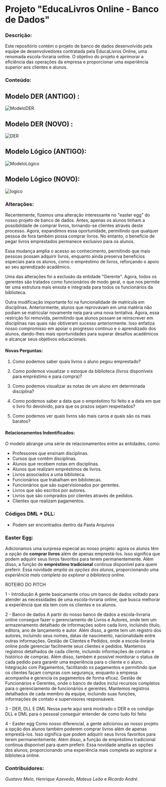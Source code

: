 # Projeto "EducaLivros Online - Banco de Dados"

### Descrição:

Este repositório contém o projeto de banco de dados desenvolvido pela equipe de desenvolvedores contratada pela EducaLivros Online, uma renomada escola-livraria online. O objetivo do projeto é aprimorar a eficiência das operações da empresa e proporcionar uma experiência superior aos clientes e alunos.

### Conteúdo:

## Modelo DER  (ANTIGO) :
  
  ![ModeloDER](https://github.com/rickzerahh/ProjetoEduca-BD1/assets/91620783/85684d5b-b56e-4a04-a3a7-2aa7562965ce)

## Modelo DER  (NOVO) :

  ![DER](https://github.com/rickzerahh/ProjetoEduca-BD1/assets/91620783/a68d5c74-9a22-4e3a-a170-b7fa10d5eef7)

## Modelo Lógico (ANTIGO):
  
  ![ModeloLógico](https://github.com/rickzerahh/ProjetoEduca-BD1/assets/91620783/3aa32bbd-c67b-4fac-ab15-a0c7bffd40a5)

## Modelo Lógico (NOVO):  

  ![logico](https://github.com/rickzerahh/ProjetoEduca-BD1/assets/91620783/c8d52732-fc5c-444f-bcca-39fa3061a2cd)

### Alterações:

Recentemente, fizemos uma alteração interessante no "easter egg" do nosso projeto de banco de dados. Antes, apenas os alunos tinham a possibilidade de comprar livros, tornando-se clientes através deste processo. Agora, expandimos essa oportunidade, permitindo que qualquer pessoa de fora também possa comprar livros. No entanto, o benefício de pegar livros emprestados permanece exclusivo para os alunos.

Essa mudança amplia o acesso ao conhecimento, permitindo que mais pessoas possam adquirir livros, enquanto ainda preserva benefícios especiais para os alunos, como o empréstimo de livros, reforçando o apoio ao seu aprendizado acadêmico.

Uma das alterações foi a exclusão da entidade "Gerente". Agora, todos os gerentes são tratados como funcionários de modo geral, o que nos permite ter uma estrutura mais enxuta e integrada para todos os funcionários da biblioteca.

Outra modificação importante foi na funcionalidade de matrícula em disciplinas. Anteriormente, alunos que reprovavam em uma matéria não podiam se matricular novamente nela para uma nova tentativa. Agora, essa restrição foi removida, permitindo que alunos possam se reinscrever em disciplinas nas quais não obtiveram sucesso anteriormente. Isso enfatiza nosso compromisso em apoiar o progresso contínuo e o aprendizado dos alunos, dando-lhes mais oportunidades para superar desafios acadêmicos e alcançar seus objetivos educacionais.

#### Novas Perguntas:

1.	 Como podemos saber quais livros o aluno pegou emprestado?

2.	 Como podemos visualizar o estoque da biblioteca (livros disponíveis para empréstimo e para compra)?

3.	 Como podemos visualizar as notas de um aluno em determinada disciplina?

4.	 Como podemos saber a data que o empréstimo foi feito e a data em que o livro foi devolvido, para que os prazos sejam respeitados?

5.	Como podemos ver quais livros são mais caros e quais são os mais baratos?

#### Relacionamentos Indentificados: 

O modelo abrange uma série de relacionamentos entre as entidades, como:

- Professores que ensinam disciplinas.
- Cursos que contêm disciplinas.
- Alunos que recebem notas em disciplinas.
- Alunos que realizam empréstimos de livros.
- Livros associados a uma biblioteca.
- Funcionários que trabalham em bibliotecas.
- Funcionários que são supervisionados por gerentes.
- Livros que são escritos por autores.
- Livros que são comprados por clientes através de pedidos.
- Clientes que realizam pagamentos.
  
### Códigos DML + DLL: 

- Podem ser encontrados dentro da Pasta Arquivos

### Easter Egg: 

Adicionamos uma surpresa especial ao nosso projeto: agora os alunos têm a opção de **comprar livros** além de apenas emprestá-los. Isso significa que podem adquirir seus livros favoritos para terem permanentemente. Além disso, a função de **empréstimo tradicional** continua disponível para quem preferir. Essa novidade *amplia as opções dos alunos*, proporcionando uma *experiência mais completa ao explorar a biblioteca online*.

ROTEIRO DO PITCH 

1 - Introdução
     A gente basicamente criou um banco de dados voltado para atender as necessidades de uma escola-livraria online, que busca melhorar a experiência que ela tem com os clientes e os alunos. 

2 - Banco de dados
     A partir do nosso banco de dados a escola-livraria online consegue fazer o gerenciamento de Livros e Autores, onde tem um armazenamento detalhado de informações sobre cada livro, incluindo título, editora, ano de lançamento e autor. Além disso, a gente tem um registro dos autores, incluindo seus nomes, datas de nascimento, nacionalidade entre outras informações.
Gestão de Clientes e Pedidos, onde a escola-livraria online pode gerenciar facilmente seus clientes e pedidos. Mantemos registros detalhados de cada cliente, incluindo informações de contato e histórico de compras. Além disso, também é possível monitorar o status de cada pedido para garantir uma experiência para o cliente e o aluno.
Integração com Pagamentos, facilitando os pagamentos e  permitindo que os clientes façam compras com segurança, enquanto a empresa acompanha e gerencia os pagamentos de forma eficaz.
Gestão de Funcionários e Gerentes, onde o banco de dados inclui recursos completos para o gerenciamento de funcionários e gerentes. Mantemos registros detalhados de cada membro da equipe, incluindo suas funções, informações de contato e supervisores responsáveis.

3 - DER, DLL E DML
     Nessa parte aqui será mostrado o DER e os condigo DLL e DML para o pessoal conseguir entender de como tudo foi feito

4 - Easter egg
     Como nosso diferencial, a gente adicionou ao nosso projeto a opção dos alunos também poderem comprar livros além de apenas emprestá-los. Isso significa que podem adquirir seus livros favoritos para terem permanentemente. Além disso, a função de empréstimo tradicional continua disponível para quem preferir. Essa novidade amplia as opções dos alunos, proporcionando uma experiência mais completa ao explorar a biblioteca online.

### Contribuidores:

_Gustavo Melo_,
_Henrique Azevedo_,
_Mateus Leão_ e
_Ricardo André_.
